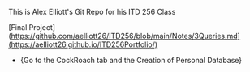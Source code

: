 This is Alex Elliott's Git Repo for his ITD 256 Class

[Final Project](https://github.com/aelliott26/ITD256/blob/main/Notes/3Queries.md](https://aelliott26.github.io/ITD256Portfolio/)
- {Go to the CockRoach tab and the Creation of Personal Database}
